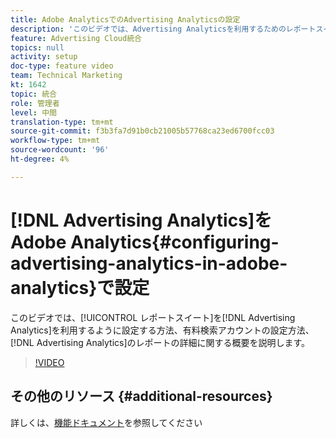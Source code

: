 ```yaml
---
title: Adobe AnalyticsでのAdvertising Analyticsの設定
description: 'このビデオでは、Advertising Analyticsを利用するためのレポートスイートの設定方法、有料検索アカウントの設定方法、Advertising Analyticsのレポートの詳細についての概要を説明します。 '
feature: Advertising Cloud統合
topics: null
activity: setup
doc-type: feature video
team: Technical Marketing
kt: 1642
topic: 統合
role: 管理者
level: 中間
translation-type: tm+mt
source-git-commit: f3b3fa7d91b0cb21005b57768ca23ed6700fcc03
workflow-type: tm+mt
source-wordcount: '96'
ht-degree: 4%

---
```



# [!DNL Advertising Analytics]をAdobe Analytics{#configuring-advertising-analytics-in-adobe-analytics}で設定

このビデオでは、[!UICONTROL レポートスイート]を[!DNL Advertising Analytics]を利用するように設定する方法、有料検索アカウントの設定方法、[!DNL Advertising Analytics]のレポートの詳細に関する概要を説明します。

>[!VIDEO](https://video.tv.adobe.com/v/23119/?quality=12)

## その他のリソース {#additional-resources}

詳しくは、[機能ドキュメント](https://docs.adobe.com/content/help/en/analytics/integration/advertising-analytics/overview.html)を参照してください
